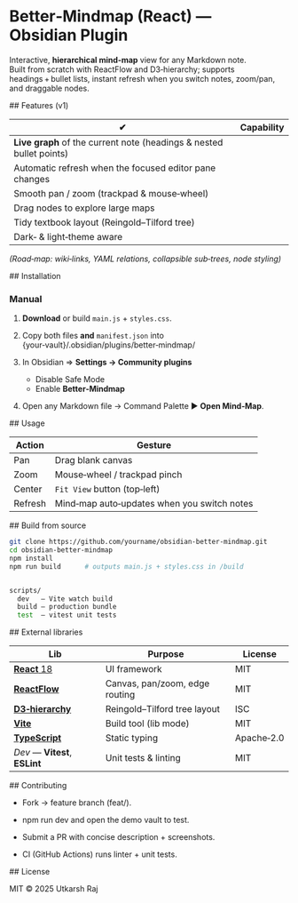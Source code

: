 # Better‑Mindmap (React) — Obsidian Plugin

Interactive, **hierarchical mind‑map** view for any Markdown note.  
Built from scratch with ReactFlow and D3‑hierarchy; supports headings + bullet lists, instant refresh when you switch notes, zoom/pan, and draggable nodes.


## Features (v1)

| ✔                                                                   | Capability |
| -------------------------------------------------------------------- | ---------- |
| **Live graph** of the current note (headings & nested bullet points) |
| Automatic refresh when the focused editor pane changes               |
| Smooth pan / zoom (trackpad & mouse‑wheel)                           |
| Drag nodes to explore large maps                                     |
| Tidy textbook layout (Reingold–Tilford tree)                         |
| Dark‑ & light‑theme aware                                            |

_(Road‑map: wiki‑links, YAML relations, collapsible sub‑trees, node styling)_


## Installation

### Manual

1. **Download** or build `main.js` + `styles.css`.
2. Copy both files **and** `manifest.json` into {your‑vault}/.obsidian/plugins/better‑mindmap/

3. In Obsidian ⇒ **Settings → Community plugins**
   - Disable Safe Mode
   - Enable **Better‑Mindmap**
4. Open any Markdown file → Command Palette ► **Open Mind‑Map**.



## Usage

| Action  | Gesture                                     |
| ------- | ------------------------------------------- |
| Pan     | Drag blank canvas                           |
| Zoom    | Mouse‑wheel / trackpad pinch                |
| Center  | `Fit View` button (top‑left)                |
| Refresh | Mind‑map auto‑updates when you switch notes |



## Build from source

```bash
git clone https://github.com/yourname/obsidian-better-mindmap.git
cd obsidian-better-mindmap
npm install
npm run build      # outputs main.js + styles.css in /build


scripts/
  dev   – Vite watch build
  build – production bundle
  test  – vitest unit tests
```

## External libraries

| Lib                                                    | Purpose                        | License    |
| ------------------------------------------------------ | ------------------------------ | ---------- |
| [**React** 18](https://react.dev/)                     | UI framework                   | MIT        |
| [**ReactFlow**](https://reactflow.dev/)                | Canvas, pan/zoom, edge routing | MIT        |
| [**D3‑hierarchy**](https://github.com/d3/d3-hierarchy) | Reingold–Tilford tree layout   | ISC        |
| [**Vite**](https://vitejs.dev/)                        | Build tool (lib mode)          | MIT        |
| [**TypeScript**](https://www.typescriptlang.org/)      | Static typing                  | Apache‑2.0 |
| *Dev* — **Vitest**, **ESLint**                         | Unit tests & linting           | MIT        |

## Contributing

- Fork → feature branch (feat/<xyz>).

- npm run dev and open the demo vault to test.

- Submit a PR with concise description + screenshots.

- CI (GitHub Actions) runs linter + unit tests.

## License

MIT © 2025 Utkarsh Raj
